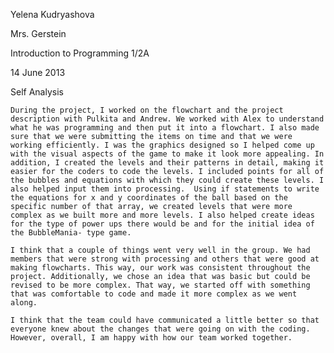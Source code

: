 Yelena Kudryashova

Mrs. Gerstein

Introduction to Programming 1/2A

14 June 2013

Self Analysis

    During the project, I worked on the flowchart and the project description with Pulkita and Andrew. We worked with Alex to understand what he was programming and then put it into a flowchart. I also made sure that we were submitting the items on time and that we were working efficiently. I was the graphics designed so I helped come up with the visual aspects of the game to make it look more appealing. In addition, I created the levels and their patterns in detail, making it easier for the coders to code the levels. I included points for all of the bubbles and equations with which they could create these levels. I also helped input them into processing.  Using if statements to write the equations for x and y coordinates of the ball based on the specific number of that array, we created levels that were more complex as we built more and more levels. I also helped create ideas for the type of power ups there would be and for the initial idea of the BubbleMania- type game.    
    
    I think that a couple of things went very well in the group. We had members that were strong with processing and others that were good at making flowcharts. This way, our work was consistent throughout the project. Additionally, we chose an idea that was basic but could be revised to be more complex. That way, we started off with something that was comfortable to code and made it more complex as we went along. 
    
    I think that the team could have communicated a little better so that everyone knew about the changes that were going on with the coding. However, overall, I am happy with how our team worked together.
